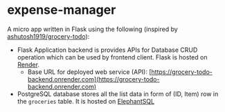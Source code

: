 # expense-manager

A micro app written in Flask using the following (inspired by [ashutosh1919/grocery-todo](https://github.com/ashutosh1919/grocery-todo)):

- Flask Application backend is provides APIs for Database CRUD operation which can be used by frontend client. Flask is hosted on [Render](https://render.com/).
    - Base URL for deployed web service (API): [https://grocery-todo-backend.onrender.com](https://grocery-todo-backend.onrender.com)
- PostgreSQL database stores all the list data in form of (ID, Item) row in the `groceries` table. It is hosted on [ElephantSQL](https://elephantsql.com)
